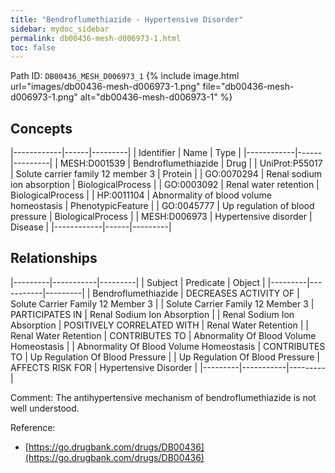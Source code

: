 ```yaml
---
title: "Bendroflumethiazide - Hypertensive Disorder"
sidebar: mydoc_sidebar
permalink: db00436-mesh-d006973-1.html
toc: false 
---
```



Path ID: `DB00436_MESH_D006973_1`
{% include image.html url="images/db00436-mesh-d006973-1.png" file="db00436-mesh-d006973-1.png" alt="db00436-mesh-d006973-1" %}

## Concepts

|------------|------|---------|
| Identifier | Name | Type    |
|------------|------|---------|
| MESH:D001539 | Bendroflumethiazide | Drug |
| UniProt:P55017 | Solute carrier family 12 member 3 | Protein |
| GO:0070294 | Renal sodium ion absorption | BiologicalProcess |
| GO:0003092 | Renal water retention | BiologicalProcess |
| HP:0011104 | Abnormality of blood volume homeostasis | PhenotypicFeature |
| GO:0045777 | Up regulation of blood pressure | BiologicalProcess |
| MESH:D006973 | Hypertensive disorder | Disease |
|------------|------|---------|

## Relationships

|---------|-----------|---------|
| Subject | Predicate | Object  |
|---------|-----------|---------|
| Bendroflumethiazide | DECREASES ACTIVITY OF | Solute Carrier Family 12 Member 3 |
| Solute Carrier Family 12 Member 3 | PARTICIPATES IN | Renal Sodium Ion Absorption |
| Renal Sodium Ion Absorption | POSITIVELY CORRELATED WITH | Renal Water Retention |
| Renal Water Retention | CONTRIBUTES TO | Abnormality Of Blood Volume Homeostasis |
| Abnormality Of Blood Volume Homeostasis | CONTRIBUTES TO | Up Regulation Of Blood Pressure |
| Up Regulation Of Blood Pressure | AFFECTS RISK FOR | Hypertensive Disorder |
|---------|-----------|---------|

Comment: The antihypertensive mechanism of bendroflumethiazide is not well understood.

Reference: 
  - [https://go.drugbank.com/drugs/DB00436](https://go.drugbank.com/drugs/DB00436)
